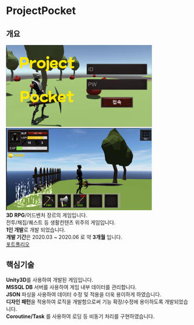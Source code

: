 # ProjectPocket
## 개요
<img src ="/ReadmeIMG/ProjectPocket_Main.PNG" width="400px"></img>   
<img src ="/ReadmeIMG/ProjectPocket_Game.png" width="400px"></img>   
**3D RPG**/어드벤처 장르의 게임입니다.   
전투/채집/퀘스트 등 생활컨텐츠 위주의 게임입니다.   
**1인 개발**로 개발 되었습니다.   
**개발 기간**은 2020.03 ~ 2020.06 로 약 **3개월** 입니다.   
[포트폴리오](https://drive.google.com/file/d/1FJix5ud8q9E7WiXRBhIK7230BgnX1NP-/view?usp=sharing)   

## 핵심기술
**Unity3D**를 사용하여 개발된 게임입니다.   
**MSSQL DB** 서버를 사용하여 게임 내부 데이터를 관리합니다.   
**JSON** 파싱을 사용하여 데이터 수정 및 적용을 더욱 용이하게 하였습니다.   
**디자인 패턴**을 적용하여 로직을 개발함으로써 기능 확장/수정에 용이하도록 개발되었습니다.   
**Coroutine/Task** 를 사용하여 로딩 등 비동기 처리를 구현하였습니다.